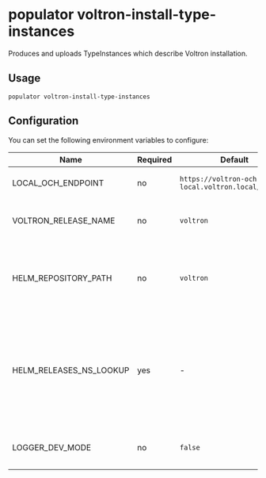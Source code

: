 # populator voltron-install-type-instances

Produces and uploads TypeInstances which describe Voltron installation.

## Usage

```shell
populator voltron-install-type-instances
```

## Configuration

You can set the following environment variables to configure:

| Name                    | Required | Default                                           | Description                                                                                            |
|-------------------------|----------|---------------------------------------------------|--------------------------------------------------------------------------------------------------------|
| LOCAL_OCH_ENDPOINT      | no       | `https://voltron-och-local.voltron.local/graphql` | Defines local OCH Endpoint.                                                                            |
| VOLTRON_RELEASE_NAME    | no       | `voltron`                                         | Defines Voltron Helm release name.                                                                     |
| HELM_REPOSITORY_PATH    | no       | `voltron`                                         | Defines Helm chart repository URL where the Voltron charts are located.                                |
| HELM_RELEASES_NS_LOOKUP | yes      | -                                                 | Defines Kubernetes Namespaces in which Voltron components were deployed. It is a comma separated list. |
| LOGGER_DEV_MODE         | no       | `false`                                           | Enable development mode logging.                                                                       |
